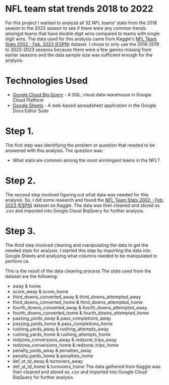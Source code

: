 # NFL team stat trends 2018 to 2022
For this project I wanted to analyze all 32 NFL teams' stats from the 2018 season to the 2022 season to see if there were any common trends amongst teams that have double digit wins compared to teams with single digit wins. The data used for this analysis came from Kaggle's [NFL Team Stats 2002 - Feb. 2023 (ESPN)](https://www.kaggle.com/datasets/cviaxmiwnptr/nfl-team-stats-20022019-espn) dataset. I chose to only use the 
2018-2019 to 2022-2023 seasons because there were a few games missing from earlier seasons and the data sample size was sufficient enough for the analysis.

# Technologies Used

- [Google Cloud Big Query](https://cloud.google.com/bigquery?hl=en) - A SQL, cloud data-warehouse in Google Cloud Platform
- [Google Sheets](https://www.google.com/sheets/about/) - A web-based spreadsheet application in the Google Docs Editor Suite


# Step 1.
The first step was identifying the problem or question that needed to be answered with this analysis. The question was:
  - What stats are common among the most winningest teams in the NFL?

# Step 2.
The second step involved figuring out what data was needed for this analysis. So, I did some research and found the [NFL Team Stats 2002 - Feb. 2023 (ESPN)](https://www.kaggle.com/datasets/cviaxmiwnptr/nfl-team-stats-20022019-espn) dataset on Kaggle. The data was then cleaned and stored as .csv and imported into Google Cloud BiqQuery for further analysis. 

# Step 3.
The third step involved cleaning and manipulating the data to get the needed stats for analysis. I started this step by importing the data into Google Sheets and analyzing what columns
needed to be manipulated to perform ca.

This is the result of the data cleaning process
The stats used from the dataset are the following:
  - away & home
  - score_away & score_home
  - third_downs_converted_away & third_downs_attempted_away
  - third_downs_converted_home & third_downs_attempted_home
  - fourth_downs_converted_away & fourth_downs_attempted_away
  - fourth_downs_converted_home & fourth_downs_attempted_home
  - passing_yards_away & pass_completions_away
  - passing_yards_home & pass_completions_home
  - rushing_yards_away & rushing_attempts_away
  - rushing_yards_home & rushing_attempts_home
  - redzone_conversions_away & redzone_trips_away
  - redzone_conversions_home & redzone_trips_home
  - penalty_yards_away & penalties_away
  - penalty_yards_home & penalties_home
  - def_st_td_away & turnovers_away
  - def_st_td_home & turnovers_home
The data gathered from Kaggle was then cleaned and stored as .csv and imported into Google Cloud BiqQuery for further analysis.
    


